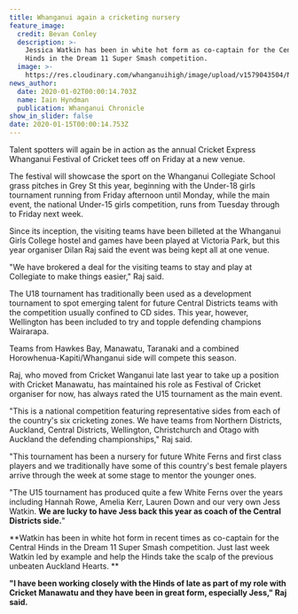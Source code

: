 ```yaml
---
title: Whanganui again a cricketing nursery
feature_image:
  credit: Bevan Conley
  description: >-
    Jessica Watkin has been in white hot form as co-captain for the Central
    Hinds in the Dream 11 Super Smash competition.
  image: >-
    https://res.cloudinary.com/whanganuihigh/image/upload/v1579043504/News/Jess_Watkin._Chron_13.1.20.jpg
news_author:
  date: 2020-01-02T00:00:14.703Z
  name: Iain Hyndman
  publication: Whanganui Chronicle
show_in_slider: false
date: 2020-01-15T00:00:14.753Z
---
```

Talent spotters will again be in action as the annual Cricket Express Whanganui Festival of Cricket tees off on Friday at a new venue.

The festival will showcase the sport on the Whanganui Collegiate School grass pitches in Grey St this year, beginning with the Under-18 girls tournament running from Friday afternoon until Monday, while the main event, the national Under-15 girls competition, runs from Tuesday through to Friday next week.

Since its inception, the visiting teams have been billeted at the Whanganui Girls College hostel and games have been played at Victoria Park, but this year organiser Dilan Raj said the event was being kept all at one venue.

"We have brokered a deal for the visiting teams to stay and play at Collegiate to make things easier," Raj said.

The U18 tournament has traditionally been used as a development tournament to spot emerging talent for future Central Districts teams with the competition usually confined to CD sides. This year, however, Wellington has been included to try and topple defending champions Wairarapa.

Teams from Hawkes Bay, Manawatu, Taranaki and a combined Horowhenua-Kapiti/Whanganui side will compete this season.

Raj, who moved from Cricket Wanganui late last year to take up a position with Cricket Manawatu, has maintained his role as Festival of Cricket organiser for now, has always rated the U15 tournament as the main event.

"This is a national competition featuring representative sides from each of the country's six cricketing zones. We have teams from Northern Districts, Auckland, Central Districts, Wellington, Christchurch and Otago with Auckland the defending championships," Raj said.

"This tournament has been a nursery for future White Ferns and first class players and we traditionally have some of this country's best female players arrive through the week at some stage to mentor the younger ones.

"The U15 tournament has produced quite a few White Ferns over the years including Hannah Rowe, Amelia Kerr, Lauren Down and our very own Jess Watkin. **We are lucky to have Jess back this year as coach of the Central Districts side.**"

**Watkin has been in white hot form in recent times as co-captain for the Central Hinds in the Dream 11 Super Smash competition. Just last week Watkin led by example and help the Hinds take the scalp of the previous unbeaten Auckland Hearts.**

**"I have been working closely with the Hinds of late as part of my role with Cricket Manawatu and they have been in great form, especially Jess," Raj said.**
